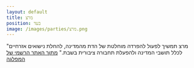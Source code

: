 ```yaml
---
layout: default
title: מרצ
position: בעד
image: /images/parties/מרצ.png
---
```


"מרצ תמשיך לפעול להפרדה מוחלטת של הדת מהמדינה, להחלת נישואים אזרחיים לכלל תושבי המדינה ולהפעלת תחבורה ציבורית בשבת." [מתוך האתר הרשמי של המפלגה](https://elections.meretz.org.il/מצע/)